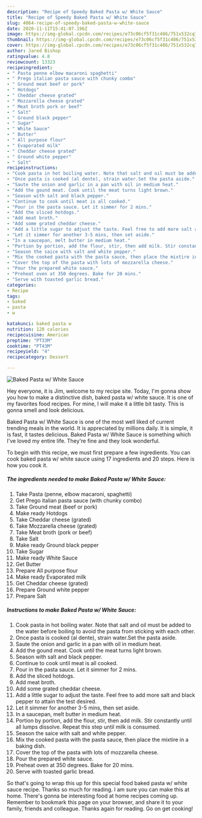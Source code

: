 ```yaml
---
description: "Recipe of Speedy Baked Pasta w/ White Sauce"
title: "Recipe of Speedy Baked Pasta w/ White Sauce"
slug: 4064-recipe-of-speedy-baked-pasta-w-white-sauce
date: 2020-11-11T15:41:07.196Z
image: https://img-global.cpcdn.com/recipes/e73c06cf5f31c486/751x532cq70/baked-pasta-w-white-sauce-recipe-main-photo.jpg
thumbnail: https://img-global.cpcdn.com/recipes/e73c06cf5f31c486/751x532cq70/baked-pasta-w-white-sauce-recipe-main-photo.jpg
cover: https://img-global.cpcdn.com/recipes/e73c06cf5f31c486/751x532cq70/baked-pasta-w-white-sauce-recipe-main-photo.jpg
author: Jared Bishop
ratingvalue: 4.8
reviewcount: 13323
recipeingredient:
- " Pasta penne elbow macaroni spaghetti"
- " Prego italian pasta sauce with chunky combo"
- " Ground meat beef or pork"
- " Hotdogs"
- " Cheddar cheese grated"
- " Mozzarella cheese grated"
- " Meat broth pork or beef"
- " Salt"
- " Ground black pepper"
- " Sugar"
- " White Sauce"
- " Butter"
- " All purpose flour"
- " Evaporated milk"
- " Cheddar cheese grated"
- " Ground white pepper"
- " Salt"
recipeinstructions:
- "Cook pasta in hot boiling water. Note that salt and oil must be added to the water before boiling to avoid the pasta from sticking with each other."
- "Once pasta is cooked (al dente), strain water.Set the pasta aside."
- "Saute the onion and garlic in a pan with oil in medium heat."
- "Add the gound meat. Cook until the meat turns light brown."
- "Season with salt and black pepper."
- "Continue to cook until meat is all cooked."
- "Pour in the pasta sauce. Let it simmer for 2 mins."
- "Add the sliced hotdogs."
- "Add meat broth."
- "Add some grated cheddar cheese."
- "Add a little sugar to adjust the taste. Feel free to add more salt and black pepper to attain the test desired."
- "Let it simmer for another 3-5 mins, then set aside."
- "In a saucepan, melt butter in medium heat."
- "Portion by portion, add the flour, stir, then add milk. Stir constantly until all lumps dissolve. Repeat this step until milk is consumed."
- "Season the saice with salt and white pepper."
- "Mix the cooked pasta with the pasta sauce, then place the mixtire in a baking dish."
- "Cover the top of the pasta with lots of mozzarella cheese."
- "Pour the prepared white sauce."
- "Preheat oven at 350 degrees. Bake for 20 mins."
- "Serve with toasted garlic bread."
categories:
- Recipe
tags:
- baked
- pasta
- w

katakunci: baked pasta w 
nutrition: 120 calories
recipecuisine: American
preptime: "PT33M"
cooktime: "PT43M"
recipeyield: "4"
recipecategory: Dessert

---
```



![Baked Pasta w/ White Sauce](https://img-global.cpcdn.com/recipes/e73c06cf5f31c486/751x532cq70/baked-pasta-w-white-sauce-recipe-main-photo.jpg)

Hey everyone, it is Jim, welcome to my recipe site. Today, I'm gonna show you how to make a distinctive dish, baked pasta w/ white sauce. It is one of my favorites food recipes. For mine, I will make it a little bit tasty. This is gonna smell and look delicious.



Baked Pasta w/ White Sauce is one of the most well liked of current trending meals in the world. It is appreciated by millions daily. It is simple, it is fast, it tastes delicious. Baked Pasta w/ White Sauce is something which I've loved my entire life. They're fine and they look wonderful.


To begin with this recipe, we must first prepare a few ingredients. You can cook baked pasta w/ white sauce using 17 ingredients and 20 steps. Here is how you cook it.

<!--inarticleads1-->

##### The ingredients needed to make Baked Pasta w/ White Sauce:

1. Take  Pasta (penne, elbow macaroni, spaghetti)
1. Get  Prego italian pasta sauce (with chunky combo)
1. Take  Ground meat (beef or pork)
1. Make ready  Hotdogs
1. Take  Cheddar cheese (grated)
1. Take  Mozzarella cheese (grated)
1. Take  Meat broth (pork or beef)
1. Take  Salt
1. Make ready  Ground black pepper
1. Take  Sugar
1. Make ready  White Sauce
1. Get  Butter
1. Prepare  All purpose flour
1. Make ready  Evaporated milk
1. Get  Cheddar cheese (grated)
1. Prepare  Ground white pepper
1. Prepare  Salt




<!--inarticleads2-->

##### Instructions to make Baked Pasta w/ White Sauce:

1. Cook pasta in hot boiling water. Note that salt and oil must be added to the water before boiling to avoid the pasta from sticking with each other.
1. Once pasta is cooked (al dente), strain water.Set the pasta aside.
1. Saute the onion and garlic in a pan with oil in medium heat.
1. Add the gound meat. Cook until the meat turns light brown.
1. Season with salt and black pepper.
1. Continue to cook until meat is all cooked.
1. Pour in the pasta sauce. Let it simmer for 2 mins.
1. Add the sliced hotdogs.
1. Add meat broth.
1. Add some grated cheddar cheese.
1. Add a little sugar to adjust the taste. Feel free to add more salt and black pepper to attain the test desired.
1. Let it simmer for another 3-5 mins, then set aside.
1. In a saucepan, melt butter in medium heat.
1. Portion by portion, add the flour, stir, then add milk. Stir constantly until all lumps dissolve. Repeat this step until milk is consumed.
1. Season the saice with salt and white pepper.
1. Mix the cooked pasta with the pasta sauce, then place the mixtire in a baking dish.
1. Cover the top of the pasta with lots of mozzarella cheese.
1. Pour the prepared white sauce.
1. Preheat oven at 350 degrees. Bake for 20 mins.
1. Serve with toasted garlic bread.




So that's going to wrap this up for this special food baked pasta w/ white sauce recipe. Thanks so much for reading. I am sure you can make this at home. There's gonna be interesting food at home recipes coming up. Remember to bookmark this page on your browser, and share it to your family, friends and colleague. Thanks again for reading. Go on get cooking!

